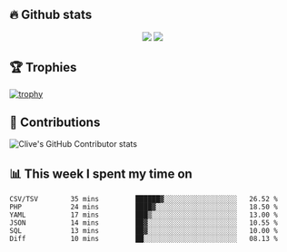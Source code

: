 ## &#128293; Github stats

<!-- GitHub Readme Streak Stats - https://github.com/DenverCoder1/github-readme-streak-stats -->
<p align="center">

<picture>
  <source 
    srcset="https://github-readme-stats.vercel.app/api?username=clivewalkden&count_private=true&show_icons=true&theme=darcula"
    media="(prefers-color-scheme: dark)"
  />
  <source
    srcset="https://github-readme-stats.vercel.app/api?username=clivewalkden&count_private=true&show_icons=true&theme=calm"
    media="(prefers-color-scheme: light), (prefers-color-scheme: no-preference)"
  />
  <img src="https://github-readme-stats.vercel.app/api?username=clivewalkden&count_private=true&show_icons=true&theme=darcula" />
</picture>

<a href="https://git.io/streak-stats" target="_blank">
  <img src="http://github-readme-streak-stats.herokuapp.com?user=clivewalkden&theme=darcula&date_format=j%20M%5B%20Y%5D" />
</a>

</p>

## &#127942; Trophies
[![trophy](https://github-profile-trophy.vercel.app/?username=clivewalkden&theme=onedark)](https://github.com/clivewalkden/github-profile-trophy)

## &#129309; Contributions
![Clive's GitHub Contributor stats](https://github-contributor-stats.vercel.app/api?username=clivewalkden)

## &#128202; This week I spent my time on
<!--START_SECTION:waka-->

```text
CSV/TSV        35 mins         ██████▓░░░░░░░░░░░░░░░░░░   26.52 %
PHP            24 mins         ████▓░░░░░░░░░░░░░░░░░░░░   18.50 %
YAML           17 mins         ███▒░░░░░░░░░░░░░░░░░░░░░   13.00 %
JSON           14 mins         ██▓░░░░░░░░░░░░░░░░░░░░░░   10.55 %
SQL            13 mins         ██▓░░░░░░░░░░░░░░░░░░░░░░   10.00 %
Diff           10 mins         ██░░░░░░░░░░░░░░░░░░░░░░░   08.13 %
```

<!--END_SECTION:waka-->
